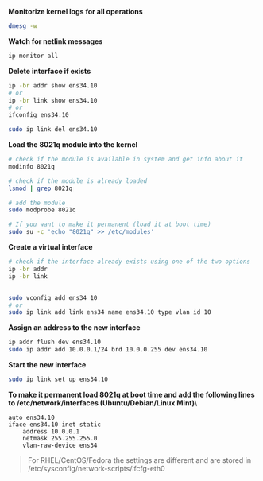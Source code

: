 
**Monitorize kernel logs for all operations**
```bash
dmesg -w
```

**Watch for netlink messages**
```bash
ip monitor all
```

**Delete interface if exists**
```bash
ip -br addr show ens34.10
# or
ip -br link show ens34.10
# or
ifconfig ens34.10

sudo ip link del ens34.10
```

**Load the 8021q module into the kernel**
```bash
# check if the module is available in system and get info about it
modinfo 8021q

# check if the module is already loaded
lsmod | grep 8021q

# add the module
sudo modprobe 8021q

# If you want to make it permanent (load it at boot time)
sudo su -c 'echo "8021q" >> /etc/modules'
```

**Create a virtual interface**
```bash
# check if the interface already exists using one of the two options
ip -br addr
ip -br link


sudo vconfig add ens34 10
# or
sudo ip link add link ens34 name ens34.10 type vlan id 10
```

**Assign an address to the new interface**
```bash
ip addr flush dev ens34.10
sudo ip addr add 10.0.0.1/24 brd 10.0.0.255 dev ens34.10
```

**Start the new interface**
```bash
sudo ip link set up ens34.10
```

**To make it permanent load 8021q at boot time and add the following lines to /etc/network/interfaces (Ubuntu/Debian/Linux Mint)**\
```
auto ens34.10
iface ens34.10 inet static
    address 10.0.0.1
    netmask 255.255.255.0
    vlan-raw-device ens34
```
> For RHEL/CentOS/Fedora the settings are different and are stored in /etc/sysconfig/network-scripts/ifcfg-eth0
